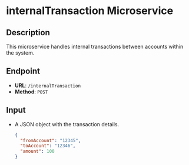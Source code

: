 # internalTransaction Microservice

## Description
This microservice handles internal transactions between accounts within the system.

## Endpoint
- **URL**: `/internalTransaction`
- **Method**: `POST`

## Input
- A JSON object with the transaction details.
  ```json
  {
    "fromAccount": "12345",
    "toAccount": "12346",
    "amount": 100
  }
